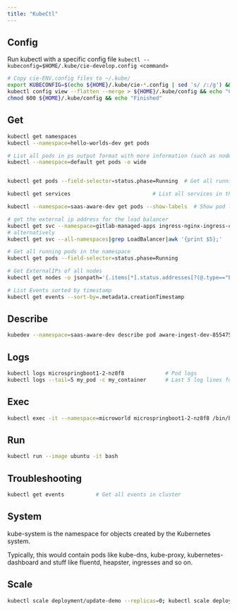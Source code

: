 ```yaml
---
title: "KubeCtl"
---
```


## Config
Run kubectl with a specific config file
`kubectl --kubeconfig=$HOME/.kube/cie-develop.config <command>`

```bash
# Copy cie-ENV.config files to ~/.kube/
export KUBECONFIG=$(echo ${HOME}/.kube/cie-*.config | sed 's/ /:/g') && echo "KUBECONFIG set..."
kubectl config view --flatten --merge > ${HOME}/.kube/config && echo "Combined ~/.kube/config created..."
chmod 600 ${HOME}/.kube/config && echo "Finished"
```
## Get
```bash
kubectl get namespaces
kubectl --namespace=hello-worlds-dev get pods

# List all pods in ps output format with more information (such as node name).
kubectl --namespace=default get pods -o wide


kubectl get pods --field-selector=status.phase=Running  # Get all running pods in the namespace

kubectl get services                          # List all services in the namespace

kubectl --namespace=saas-aware-dev get pods --show-labels  # Show pod labels

# get the external ip address for the load balancer
kubectl get svc --namespace=gitlab-managed-apps ingress-nginx-ingress-controller -o jsonpath='{.status.loadBalancer.ingress[0].ip}'; echo
# alternatively
kubectl get svc --all-namespaces|grep LoadBalancer|awk '{print $5};'

# Get all running pods in the namespace
kubectl get pods --field-selector=status.phase=Running

# Get ExternalIPs of all nodes
kubectl get nodes -o jsonpath='{.items[*].status.addresses[?(@.type=="ExternalIP")].address}'

# List Events sorted by timestamp
kubectl get events --sort-by=.metadata.creationTimestamp
```

## Describe
```bash
kubedev --namespace=saas-aware-dev describe pod aware-ingest-dev-8554757b8b-f2bcl # Describe a pod
```
## Logs
```bash
kubectl logs microspringboot1-2-nz8f8             # Pod logs
kubectl logs --tail=5 my_pod -c my_container      # Last 5 log lines for pod/container
```

## Exec
```bash
kubectl exec -it --namespace=microworld microspringboot1-2-nz8f8 /bin/bash # Enter container running in K8s
```

## Run
```bash
kubectl run --image ubuntu -it bash
```
## Troubleshooting
```bash
kubectl get events          # Get all events in cluster
```
## System

kube-system is the namespace for objects created by the Kubernetes system.

Typically, this would contain pods like kube-dns, kube-proxy, kubernetes-dashboard and stuff like fluentd, heapster, ingresses and so on.

## Scale

```sh
kubectl scale deployment/update-demo --replicas=0; kubectl scale deployment/update-demo --replicas=4;
```
